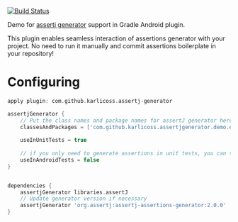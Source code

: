 [![Build Status](https://travis-ci.org/karlicoss/assertj-generator-android.svg?branch=master)](https://travis-ci.org/karlicoss/assertj-generator-android-demo)

Demo for [assertj generator](http://joel-costigliola.github.io/assertj/assertj-assertions-generator.html) support in Gradle Android plugin.

This plugin enables seamless interaction of assertions generator with your project. No need to run it manually
and commit assertions boilerplate in your repository!

# Configuring

```groovy
apply plugin: com.github.karlicoss.assertj-generator

assertjGenerator {
    // Put the class names and package names for assertJ generator here
    classesAndPackages = ['com.github.karlicoss.assertjgenerator.demo.entities']
    
    useInUnitTests = true
    
    // if you only need to generate assertions in unit tests, you can set this flag  
    useInAndroidTests = false
}


dependencies {
    assertjGenerator libraries.assertJ
    // Update generator version if necessary
    assertjGenerator 'org.assertj:assertj-assertions-generator:2.0.0'
}

```
